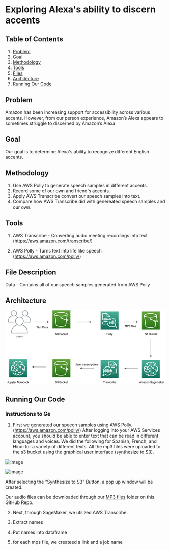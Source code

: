 # **Exploring Alexa's ability to discern accents**

## Table of Contents 
1. [Problem](#problem)
2. [Goal](#goal)
3. [Methodology](#method)
4. [Tools](#tools)
5. [Files](#desc)
6. [Architecture](#architect)
7. [Running Our Code](#help)

## Problem <a name="problem"/>
Amazon has been increasing support for accessibility across various accents. However, from our person experience, Amazon’s Alexa appears to sometimes struggle to discerned by Amazon’s Alexa.

## Goal <a name="goal"/>
Our goal is to determine Alexa's ability to recognize different English accents.

## Methodology <a name="method"/>
1. Use AWS Polly to generate speech samples in different accents. 
2. Record some of our own and friend's accents. 
3. Apply AWS Transcribe convert our speech samples into text.
4. Compare how AWS Transcribe did with genereated speech samples and our own. 

## Tools <a name="tools"/>
1. AWS Transcribe - Converting audio meeting recordings into text (https://aws.amazon.com/transcribe/)

2. AWS Polly - Turns text into life like speech (https://aws.amazon.com/polly/)

## File Description <a name="desc"/>
Data - Contains all of our speech samples generated from AWS Polly 

## Architecture <a name="architect"/>
![ArchitectureDiagram](https://github.com/jongmp/Napoli-Polly/blob/main/ArchitectureDiagram.png)


## Running Our Code <a name="help"/>

### Instructions to Ge
1. First we generated our speech samples using AWS Polly. (https://aws.amazon.com/polly/) After logging into your AWS Services account, you should be able to enter text that can be read in different languages and voices. We did the following for Spanish, French, and Hindi for a variety of different texts. All the mp3 files were uploaded to the s3 bucket using the graphical user interface (synthesize to S3). 

![image](https://user-images.githubusercontent.com/48782795/115628044-fc4f8f80-a2cd-11eb-8243-41a59f7a1353.png)

![image](https://user-images.githubusercontent.com/48782795/115641780-c4554600-a2e7-11eb-9553-046fb15cf73a.png)

After selecting the "Synthesize to S3" Button, a pop up window will be created. 

Our audio files can be downloaded through our [MP3 files](https://github.com/jongmp/Napoli-Polly/tree/main/MP3%20files) folder on this GitHub Repo. 



2. Next, through SageMaker, we utilized AWS Transcribe. 


4. Extract names 
5. Put names into dataframe 
6. for each mps file, we createed a link and a job name 
